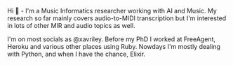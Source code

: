Hi 👋 - I'm a Music Informatics researcher working with AI and Music. My research so far mainly covers audio-to-MIDI transcription but I'm interested in lots of other MIR and audio topics as well.

I'm on most socials as @xavriley. Before my PhD I worked at FreeAgent, Heroku and various other places using Ruby. Nowdays I'm mostly dealing with Python, and when I have the chance, Elixir.
